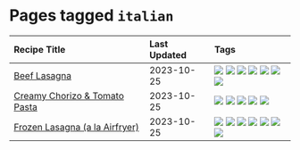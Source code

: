 # Pages tagged `italian`

|Recipe Title|Last Updated|Tags
|:---|:---|:---|
|[Beef Lasagna](../recipes/beeflasagna.md)|2023-10-25|[![](https://img.shields.io/badge/tag-baked-28ab17)](../tags/baked.md) [![](https://img.shields.io/badge/tag-beef-af803c)](../tags/beef.md) [![](https://img.shields.io/badge/tag-dinner-f1d19f)](../tags/dinner.md) [![](https://img.shields.io/badge/tag-easy-b7439e)](../tags/easy.md) [![](https://img.shields.io/badge/tag-italian-91514)](../tags/italian.md) [![](https://img.shields.io/badge/tag-pasta-427cd)](../tags/pasta.md) [![](https://img.shields.io/badge/tag-stovetop-4e6ea)](../tags/stovetop.md)|
|[Creamy Chorizo & Tomato Pasta](../recipes/creamychorizotomatopasta.md)|2023-10-25|[![](https://img.shields.io/badge/tag-boiled-8a534c)](../tags/boiled.md) [![](https://img.shields.io/badge/tag-dinner-f1d19f)](../tags/dinner.md) [![](https://img.shields.io/badge/tag-italian-91514)](../tags/italian.md) [![](https://img.shields.io/badge/tag-pasta-427cd)](../tags/pasta.md) [![](https://img.shields.io/badge/tag-stovetop-4e6ea)](../tags/stovetop.md)|
|[Frozen Lasagna (a la Airfryer)](../recipes/lasagnaairfryer.md)|2023-10-25|[![](https://img.shields.io/badge/tag-airfryer-3a4f8e)](../tags/airfryer.md) [![](https://img.shields.io/badge/tag-cheesey-d4602a)](../tags/cheesey.md) [![](https://img.shields.io/badge/tag-easy-b7439e)](../tags/easy.md) [![](https://img.shields.io/badge/tag-italian-91514)](../tags/italian.md) [![](https://img.shields.io/badge/tag-mine-5d33f3)](../tags/mine.md) [![](https://img.shields.io/badge/tag-pasta-427cd)](../tags/pasta.md) [![](https://img.shields.io/badge/tag-reheating-6984a1)](../tags/reheating.md)|